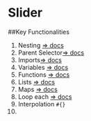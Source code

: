 # Slider

##Key Functionalities

1. Nesting [=> docs](https://sass-lang.com/documentation/style-rules#nesting)
2. Parent Selector[=> docs](https://sass-lang.com/documentation/style-rules/parent-selector)
3. Imports[=> docs](https://sass-lang.com/documentation/at-rules/import)
4. Variables [=> docs](https://sass-lang.com/documentation/variables)
5. Functions [=> docs](https://sass-lang.com/documentation/values/functions)
6. Lists [=> docs](https://sass-lang.com/documentation/values/lists)
7. Maps [=> docs](https://sass-lang.com/documentation/values/maps)
8. Loop each  [=> docs](https://sass-lang.com/documentation/at-rules/control/each)
9. Interpolation `#{}`
10. 